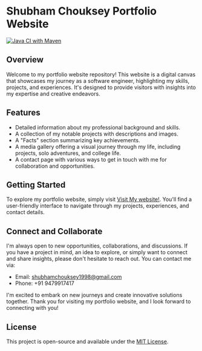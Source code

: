 
# Shubham Chouksey Portfolio Website

[![Java CI with Maven](https://github.com/ShubhamChouksey123/quiz-website/actions/workflows/maven.yml/badge.svg?branch=master)](https://github.com/ShubhamChouksey123/quiz-website/actions/workflows/maven.yml)

## Overview

Welcome to my portfolio website repository! This website is a digital canvas that showcases my journey as a software engineer, highlighting my skills, projects, and experiences. It's designed to provide visitors with insights into my expertise and creative endeavors.

## Features

- Detailed information about my professional background and skills.
- A collection of my notable projects with descriptions and images.
- A "Facts" section summarizing key achievements.
- A media gallery offering a visual journey through my life, including projects, solo adventures, and college life.
- A contact page with various ways to get in touch with me for collaboration and opportunities.

## Getting Started

To explore my portfolio website, simply visit [Visit My website!](https://shubhamchouksey123.github.io/portfolio/). You'll find a user-friendly interface to navigate through my projects, experiences, and contact details.

## Connect and Collaborate

I'm always open to new opportunities, collaborations, and discussions. If you have a project in mind, an idea to explore, or simply want to connect and share insights, please don't hesitate to reach out. You can contact me via:

- Email: shubhamchouksey1998@gmail.com
- Phone: +91 9479917417

I'm excited to embark on new journeys and create innovative solutions together. Thank you for visiting my portfolio website, and I look forward to connecting with you!

## License

This project is open-source and available under the [MIT License](LICENSE).